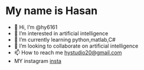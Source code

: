 # My name is Hasan 
- 👋 Hi, I’m @hy6161 
- 👀 I’m interested in artificial intelligence
- 🌱 I’m currently learning python,matlab,C#
- 💞️ I’m looking to collaborate on artificial intelligence
- 📫 How to reach me hystudio20@gmail.com
- MY instagram [insta](https://www.instagram.com/hasnyldrm8/)

